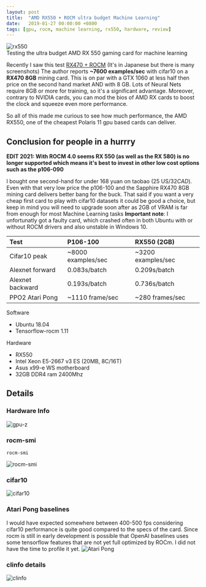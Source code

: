 ```yaml
---
layout: post
title:  "AMD RX550 + ROCM ultra budget Machine Learning"
date:   2019-01-27 00:00:00 +0800
tags: [gpu, rocm, machine learning, rx550, hardware, review]
---
```


![rx550](/assets/rx550/rx550.jpg) <br>
Testing the ultra budget AMD RX 550 gaming card for machine learning

Recently I saw this test [RX470 + ROCM](https://qiita.com/syoyo/items/c6bc6dd4efbc10049640) (It's in Japanese but there is many screenshots)
The author reports **~7600 examples/sec** with cifar10 on a **RX470 8GB** mining card. This is on par with a GTX 1060 at less half then price on the second hand market AND with 8 GB. Lots of Neural Nets require 8GB or more for training, so it's a significant advantage. Moreover, contrary to NVIDIA cards, you can mod the bios of AMD RX cards to boost the clock and squeeze even more performance.


So all of this made me curious to see how much performance, the AMD RX550, one of the cheapest Polaris 11 gpu based cards can deliver.


## Conclusion for people in a hurrry

**EDIT 2021: With ROCM 4.0 seems RX 550 (as well as the RX 580) is no longer supported which means it's best to invest in other low cost options such as the p106-090**

I bought one second-hand for under 168 yuan on taobao (25 US$/32 CAD$). Even with that very low price the p106-100 and the Sapphire RX470 8GB mining card delivers better bang for the buck.
That said if you want a very cheap first card to play with cifar10 datasets it could be good a choice, but keep in mind you will need to upgrade soon after as 2GB of VRAM is far from enough for most Machine Learning tasks
**Important note**: I unfortunatly got a faulty card, which crashed often in both Ubuntu with or without ROCM drivers and also unstable in Windows 10.


| Test        	   | P106-100           | RX550 (2GB) 				|
|:-----------------|:-------------------|:--------------------------|
| Cifar10 peak     | ~8000 examples/sec | ~3200 examples/sec        |
| Alexnet forward  | 0.083s/batch	    | 0.209s/batch              |
| Alexnet backward | 0.193s/batch       | 0.736s/batch              |
| PPO2 Atari Pong  | ~1110 frame/sec    | ~280 frames/sec           |


Software
*	Ubuntu 18.04
*	Tensorflow-rocm 1.11

Hardware
*	RX550
*	Intel Xeon E5-2667 v3 ES (20MB, 8C/16T)
*	Asus x99-e WS motherboard
*	32GB DDR4 ram 2400Mhz


## Details
### Hardware Info
![gpu-z](/assets/rx550/RX550_GPU-Z.gif)

### rocm-smi
```shell
rocm-smi
```
![rocm-smi](/assets/rx550/rocm-smi.png)

### cifar10
![cifar10](/assets/rx550/cifar10.png)

### Atari Pong baselines
I would have expected somewhere between 400-500 fps considering cifar10 performance is quite good compared to the specs of the card. Since rocm is still in early development is possible that OpenAI baselines uses some tensorflow features that are not yet full optimized by ROCm. I did not have the time to profile it yet.
![Atari Pong](/assets/rx550/baselines.png)

### clinfo details
![clinfo](/assets/rx550/clinfo.png)